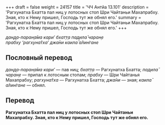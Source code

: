 +++
draft = false
weight = 24157
title = 'ЧЧ Антйа 13.101'
description = 'Рагхунатха Бхатта пал ниц у лотосных стоп Шри Чайтаньи Махапрабху. Зная, кто к Нему пришел, Господь тут же обнял его.'
summary = 'Рагхунатха Бхатта пал ниц у лотосных стоп Шри Чайтаньи Махапрабху. Зная, кто к Нему пришел, Господь тут же обнял его.'
+++

_дан̣д̣а-паран̣а̄ма кари’ бхат̣т̣а пад̣ила̄ чаран̣е  
прабху ‘рагхуна̄тха’ джа̄ни каила̄ а̄лин̇гане_

## Пословный перевод

_дан̣д̣а_\-_паран̣а̄ма_ _кари’_ — пав ниц; _бхат̣т̣а_ — Рагхунатха Бхатта; _пад̣ила̄_ _чаран̣е_ — припал к лотосным стопам; _прабху_ — Шри Чайтанья Махапрабху; _рагхуна̄тха_ — Рагхунатха Бхатта; _джа̄ни_ — зная; _каила̄_ _а̄лин̇гане_ — обнял.

## Перевод

**Рагхунатха Бхатта пал ниц у лотосных стоп Шри Чайтаньи Махапрабху. Зная, кто к Нему пришел, Господь тут же обнял его.**

